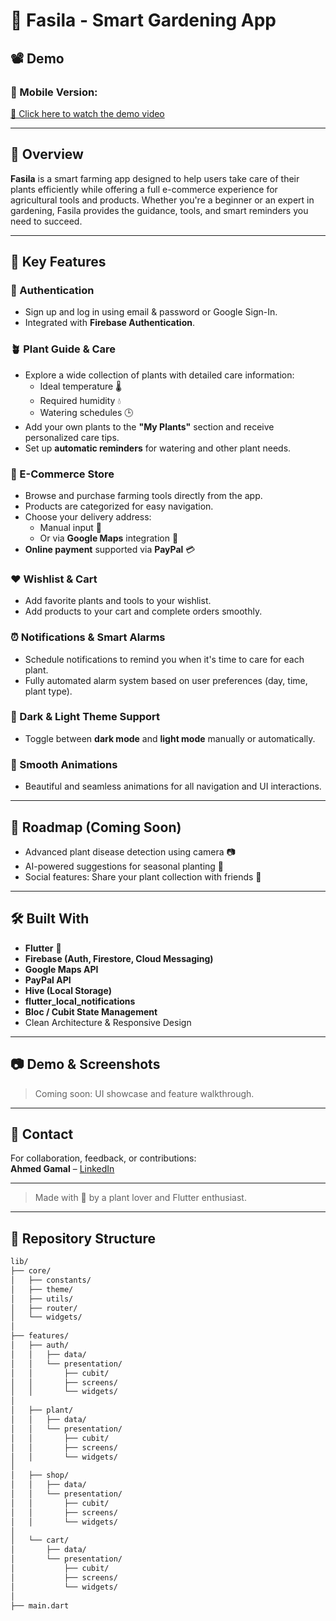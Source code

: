 # 🌿 Fasila - Smart Gardening App


## 📽️ Demo
### 📱 Mobile Version:
[🔗 Click here to watch the demo video](https://drive.google.com/file/d/1AUC3LgdpSJUmDvKwD3Go0n6flmAoFqNk/view?usp=sharing)

---

## 📱 Overview

**Fasila** is a smart farming app designed to help users take care of their plants efficiently while offering a full e-commerce experience for agricultural tools and products. Whether you're a beginner or an expert in gardening, Fasila provides the guidance, tools, and smart reminders you need to succeed.

---

## 📱 Key Features

### 🔐 Authentication
- Sign up and log in using email & password or Google Sign-In.
- Integrated with **Firebase Authentication**.

### 🪴 Plant Guide & Care
- Explore a wide collection of plants with detailed care information:
  - Ideal temperature 🌡️  
  - Required humidity 💧  
  - Watering schedules 🕒  
- Add your own plants to the **"My Plants"** section and receive personalized care tips.
- Set up **automatic reminders** for watering and other plant needs.

### 🛒 E-Commerce Store
- Browse and purchase farming tools directly from the app.
- Products are categorized for easy navigation.
- Choose your delivery address:
  - Manual input 📝  
  - Or via **Google Maps** integration 📍
- **Online payment** supported via **PayPal** 💳

### ❤️ Wishlist & Cart
- Add favorite plants and tools to your wishlist.
- Add products to your cart and complete orders smoothly.

### ⏰ Notifications & Smart Alarms
- Schedule notifications to remind you when it's time to care for each plant.
- Fully automated alarm system based on user preferences (day, time, plant type).

### 🎨 Dark & Light Theme Support
- Toggle between **dark mode** and **light mode** manually or automatically.

### 🧩 Smooth Animations
- Beautiful and seamless animations for all navigation and UI interactions.

---

## 🚧 Roadmap (Coming Soon)
- Advanced plant disease detection using camera 📷
- AI-powered suggestions for seasonal planting 🤖
- Social features: Share your plant collection with friends 🌱

---

## 🛠 Built With
- **Flutter** 💙
- **Firebase (Auth, Firestore, Cloud Messaging)**
- **Google Maps API**
- **PayPal API**
- **Hive (Local Storage)**
- **flutter_local_notifications**
- **Bloc / Cubit State Management**
- Clean Architecture & Responsive Design

---

## 📷 Demo & Screenshots
> Coming soon: UI showcase and feature walkthrough.

---

## 📩 Contact
For collaboration, feedback, or contributions:  
**Ahmed Gamal** – [LinkedIn](https://www.linkedin.com/in/ahmed-gamal-29b93a218)


---

> Made with 💚 by a plant lover and Flutter enthusiast.
---

## 📂 Repository Structure
```bash
lib/
├── core/
│   ├── constants/
│   ├── theme/
│   ├── utils/
│   ├── router/
│   └── widgets/
│
├── features/
│   ├── auth/
│   │   ├── data/
│   │   └── presentation/
│   │       ├── cubit/
│   │       ├── screens/
│   │       └── widgets/
│
│   ├── plant/
│   │   ├── data/
│   │   └── presentation/
│   │       ├── cubit/
│   │       ├── screens/
│   │       └── widgets/
│
│   ├── shop/
│   │   ├── data/
│   │   └── presentation/
│   │       ├── cubit/
│   │       ├── screens/
│   │       └── widgets/
│
│   └── cart/
│       ├── data/
│       └── presentation/
│           ├── cubit/
│           ├── screens/
│           └── widgets/
│
├── main.dart
